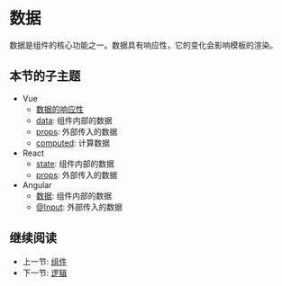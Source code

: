 # 数据

数据是组件的核心功能之一。数据具有响应性，它的变化会影响模板的渲染。

## 本节的子主题

+ Vue
  + [数据的响应性](./vue/data/reactivity.md)
  + [data](./vue/data/data.md): 组件内部的数据
  + [props](./vue/data/props.md): 外部传入的数据
  + [computed](./vue/data/computed.md): 计算数据
+ React
  + [state](./react/state.md): 组件内部的数据
  + [props](./react/props.md): 外部传入的数据
+ Angular
  + [数据](./angular/data.md): 组件内部的数据
  + [@Input](./angular/input.md): 外部传入的数据

## 继续阅读

+ 上一节: [组件](./readme.md)
+ 下一节: [逻辑](./func.md)
